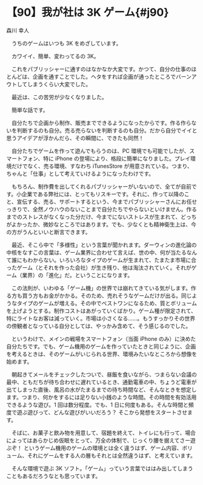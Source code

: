 # 【90】我が社は 3K ゲーム{#j90}

<div class="author">森川 幸人</div>

　うちのゲームはいつも 3K をめざしています。

　カワイイ、簡単、変わってるの 3K。

　これをパブリッシャーに通すのはなかなか大変です。かつて、自分の仕事のほとんどは、企画を通すことでした。ヘタをすれば企画が通ったところでバーンアウトしてしまうくらい大変でした。

　最近は、この苦労が少なくなりました。

　簡単な話です。

　自分たちで企画から制作、販売までできるようになったからです。作る作らないを判断するのも自分。売る売らないを判断するのも自分。だから自分でイイと思うアイデアが浮かんだら、その瞬間に、できたも同然！

　自分たちでゲームを作って遊んでもらうのは、PC 環境でも可能でしたが、スマートフォン、特に iPhone の登場により、格段に簡単になりました。プレイ環境だけでなく、売る環境、すなわち iTunesStore が用意されている。つまり、ちゃんと「仕事」として考えていけるようになったわけです。

　もちろん、制作費を出してくれるパブリッシャーがいないので、全てが自前です。小企業である弊社には、とってもリスキーです。それに、作って以降のこと、宣伝する、売る、サポートするという、今までパブリッシャーさんにお任せっきりで、全然ノウハウのないことまで自分たちでやらないといけません。作るまでのストレスがなくなった分だけ、今までにないストレスが生まれて、どっちがよかったか、微妙なところではあります。でも、少なくとも精神衛生上は、今の方がうんといいと断言できます。

　最近、そこら中で「多様性」という言葉が聞かれます。ダーウィンの進化論の中核をなすこの言葉は、ゲーム業界に合わせて言えば、世の中、何が当たるなんて誰にもわからない。いろいろなタイプのゲームが生まれて、たまたま市場に合ったゲーム（とそれを作った会社）が生き残り、他は淘汰されていく。それがゲーム（業界）の「進化」だ。ということになります。

　この法則が、いわゆる「ゲーム機」の世界では崩れてきている気がします。作る方も買う方もお金がかかる。そのため、売れそうなゲームだけが出る。同じようなタイプのゲームが増える。その中でベストワンになるため、質とボリュームを上げようとする。制作コストはあがっていくばかり。ゲーム種が限定されて、特にライトなお客は減っていく。市場は小さくなる……。もうすっかりその世界の傍観者となっている自分としては、やっかみ含めて、そう感じるのでした。

　というわけで、メインの戦場をスマートフォン（当面 iPhone のみ）に決めた自分たちです。でも、ゲーム機用のゲームを作っていたときと同じように、企画を考えるときは、そのゲームがいじられる世界、環境みたいなところから想像を始めます。

　朝起きてメールをチェックしたついで、昼飯を食いながら、つまらない会議の最中、ともだちが待ち合わせに遅れているとき、通勤電車の中、ちょうど電車が出てしまった直後、風呂の水がたまるまでの待ち時間など、そんなときを想定します。つまり、何かをするには足りない小銭のような時間。その時間を有効活用できるような遊び。1 回は数分程度。でも、1 日に何度もある。そんな時間と頻度で遊ぶ遊びって、どんな遊びがいいだろう？ そこから発想をスタートさせます。

　そばに、お菓子と飲み物を用意して、宿題を終えて、トイレにも行って、場合によってはあらかじめ仮眠をとって、万全の体制で、じっくり腰を据えてさー遊ぶぞ！ というゲーム機用のゲームの環境とは全く違うはず、ゲーム内容、ボリューム、それにゲームをする人の層もそれとは全然違うはず、と考えています。

　そんな環境で遊ぶ 3K ソフト。「ゲーム」っていう言葉でははみ出してしまうこともあるだろうなとも思っています。
